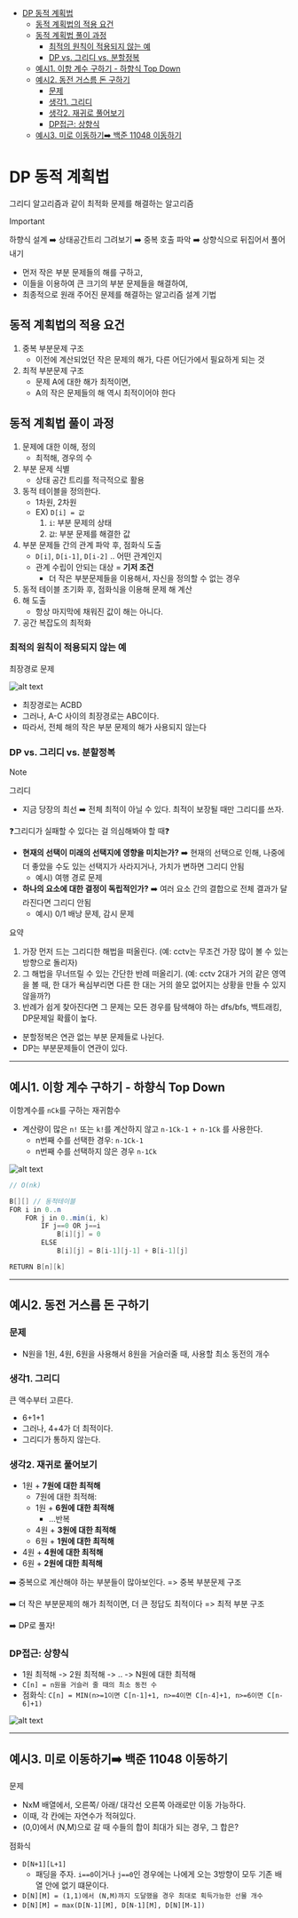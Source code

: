 - [DP 동적 계획법](#dp-동적-계획법)
  - [동적 계획법의 적용 요건](#동적-계획법의-적용-요건)
  - [동적 계획법 풀이 과정](#동적-계획법-풀이-과정)
    - [최적의 원칙이 적용되지 않는 예](#최적의-원칙이-적용되지-않는-예)
    - [DP vs. 그리디 vs. 분할정복](#dp-vs-그리디-vs-분할정복)
  - [예시1. 이항 계수 구하기 - 하향식 Top Down](#예시1-이항-계수-구하기---하향식-top-down)
  - [예시2. 동전 거스름 돈 구하기](#예시2-동전-거스름-돈-구하기)
    - [문제](#문제)
    - [생각1. 그리디](#생각1-그리디)
    - [생각2. 재귀로 풀어보기](#생각2-재귀로-풀어보기)
    - [DP접근: 상향식](#dp접근-상향식)
  - [예시3. 미로 이동하기➡️ 백준 11048 이동하기](#예시3-미로-이동하기️-백준-11048-이동하기)

# DP 동적 계획법

그리디 알고리즘과 같이 최적화 문제를 해결하는 알고리즘

> [!important]
> 하향식 설계 ➡️ 상태공간트리 그려보기 ➡️ 중복 호출 파악 ➡️ 상향식으로 뒤집어서 풀어내기

- 먼저 작은 부분 문제들의 해를 구하고,
- 이들을 이용하여 큰 크기의 부분 문제들을 해결하여,
- 최종적으로 원래 주어진 문제를 해결하는 알고리즘 설계 기법

## 동적 계획법의 적용 요건

1. 중복 부분문제 구조
   - 이전에 계산되었던 작은 문제의 해가, 다른 어딘가에서 필요하게 되는 것
2. 최적 부분문제 구조
   - 문제 A에 대한 해가 최적이면,
   - A의 작은 문제들의 해 역시 최적이어야 한다

## 동적 계획법 풀이 과정

1. 문제에 대한 이해, 정의
   - 최적해, 경우의 수
2. 부분 문제 식별
   - 상태 공간 트리를 적극적으로 활용
3. 동적 테이블을 정의한다.
   - 1차원, 2차원
   - EX) `D[i] = 값`
     1. `i`: 부분 문제의 상태
     2. `값`: 부분 문제를 해결한 값
4. 부분 문제들 간의 관계 파악 후, 점화식 도출
   - `D[i]`, `D[i-1]`, `D[i-2]` .. 어떤 관계인지
   - 관계 수립이 안되는 대상 = **기저 조건**
     - 더 작은 부분문제들을 이용해서, 자신을 정의할 수 없는 경우
5. 동적 테이블 초기화 후, 점화식을 이용해 문제 해 계산
6. 해 도출
   - 항상 마지막에 채워진 값이 해는 아니다.
7. 공간 복잡도의 최적화

### 최적의 원칙이 적용되지 않는 예

최장경로 문제

![alt text](img/image-4.png)

- 최장경로는 ACBD
- 그러나, A-C 사이의 최장경로는 ABC이다.
- 따라서, 전체 해의 작은 부분 문제의 해가 사용되지 않는다

### DP vs. 그리디 vs. 분할정복

> [!note]
> 그리디
>
> - 지금 당장의 최선 ➡️ 전체 최적이 아닐 수 있다. 최적이 보장될 때만 그리디를 쓰자.
>
> ❓그리디가 실패할 수 있다는 걸 의심해봐야 할 때❓
>
> - **현재의 선택이 미래의 선택지에 영향을 미치는가?** ➡️ 현재의 선택으로 인해, 나중에 더 좋았을 수도 있는 선택지가 사라지거나, 가치가 변하면 그리디 안됨
>   - 예시) 여행 경로 문제
> - **하나의 요소에 대한 결정이 독립적인가?** ➡️ 여러 요소 간의 결합으로 전체 결과가 달라진다면 그리디 안됨
>   - 예시) 0/1 배낭 문제, 감시 문제
>
> 요약
>
> 1. 가장 먼저 드는 그리디한 해법을 떠올린다. (예: cctv는 무조건 가장 많이 볼 수 있는 방향으로 돌리자)
> 2. 그 해법을 무너뜨릴 수 있는 간단한 반례 떠올리기. (예: cctv 2대가 거의 같은 영역을 볼 때, 한 대가 욕심부리면 다른 한 대는 거의 쓸모 없어지는 상황을 만들 수 있지 않을까?)
> 3. 반례가 쉽게 찾아진다면 그 문제는 모든 경우를 탐색해야 하는 dfs/bfs, 백트래킹, DP문제일 확률이 높다.

- 분할정복은 연관 없는 부분 문제들로 나뉜다.
- DP는 부분문제들이 연관이 있다.

---

## 예시1. 이항 계수 구하기 - 하향식 Top Down

이항계수를 `nCk`를 구하는 재귀함수

- 계산량이 많은 `n!` 또는 `k!`를 계산하지 않고 `n-1Ck-1 + n-1Ck` 를 사용한다.
  - n번째 수를 선택한 경우: `n-1Ck-1`
  - n번째 수를 선택하지 않은 경우 `n-1Ck`

![alt text](img/image-5.png)

```java
// O(nk)

B[][] // 동적테이블
FOR i in 0..n
    FOR j in 0..min(i, k)
        IF j==0 OR j==i
            B[i][j] = 0
        ELSE
            B[i][j] = B[i-1][j-1] + B[i-1][j]

RETURN B[n][k]
```

---

## 예시2. 동전 거스름 돈 구하기

### 문제

- N원을 1원, 4원, 6원을 사용해서 8원을 거슬러줄 때, 사용할 최소 동전의 개수

### 생각1. 그리디

큰 액수부터 고른다.

- 6+1+1
- 그러나, 4+4가 더 최적이다.
- 그리디가 통하지 않는다.

### 생각2. 재귀로 풀어보기

- 1원 + **7원에 대한 최적해**
  - 7원에 대한 최적해:
  - 1원 + **6원에 대한 최적해**
    - ...반복
  - 4원 + **3원에 대한 최적해**
  - 6원 + **1원에 대한 최적해**
- 4원 + **4원에 대한 최적해**
- 6원 + **2원에 대한 최적해**

➡️ 중복으로 계산해야 하는 부분들이 많아보인다. => 중복 부분문제 구조

➡️ 더 작은 부분문제의 해가 최적이면, 더 큰 정답도 최적이다 => 최적 부분 구조

➡️ DP로 풀자!

### DP접근: 상향식

- 1원 최적해 -> 2원 최적해 -> .. -> N원에 대한 최적해
- `C[n] = n원을 거슬러 줄 때의 최소 동전 수`
- 점화식: `C[n] = MIN(n>=1이면 C[n-1]+1, n>=4이면 C[n-4]+1, n>=6이면 C[n-6]+1)`

![alt text](img/image-27.png)

---

## 예시3. 미로 이동하기➡️ 백준 11048 이동하기

문제

- NxM 배열에서, 오른쪽/ 아래/ 대각선 오른쪽 아래로만 이동 가능하다.
- 이때, 각 칸에는 자연수가 적혀있다.
- (0,0)에서 (N,M)으로 갈 때 수들의 합이 최대가 되는 경우, 그 합은?

점화식

- `D[N+1][L+1]`
  - 패딩을 주자. `i==0`이거나 `j==0`인 경우에는 나에게 오는 3방향이 모두 기존 배열 안에 없기 떄문이다.
- `D[N][M] = (1,1)에서 (N,M)까지 도달했을 경우 최대로 획득가능한 선물 개수`
- `D[N][M] = max(D[N-1][M], D[N-1][M], D[N][M-1])`
